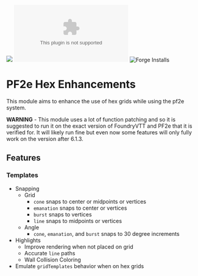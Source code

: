 ![](https://img.shields.io/badge/Foundry-v12-informational)
![Latest Release Download Count](https://img.shields.io/github/downloads/FolkvangrForgent/pf2e-hex/latest/module.zip)
![Forge Installs](https://img.shields.io/badge/dynamic/json?label=Forge%20Installs&query=package.installs&suffix=%25&url=https%3A%2F%2Fforge-vtt.com%2Fapi%2Fbazaar%2Fpackage%2Fpf2e-hex&colorB=4aa94a)

# PF2e Hex Enhancements

This module aims to enhance the use of hex grids while using the pf2e system.

**WARNING** - This module uses a lot of function patching and so it is suggested to run it on the exact version of FoundryVTT and PF2e that it is verified for. It will likely run fine but even now some features will only fully work on the version after 6.1.3.

## Features

### Templates

- Snapping
    - Grid
        - `cone` snaps to center or midpoints or vertices
        - `emanation` snaps to center or vertices
        - `burst` snaps to vertices
        - `line` snaps to midpoints or vertices
    - Angle
        - `cone`, `emanation`, and `burst` snaps to 30 degree increments
- Highlights
    - Improve rendering when not placed on grid
    - Accurate `line` paths
    - Wall Collision Coloring
- Emulate `gridTemplates` behavior when on hex grids